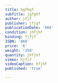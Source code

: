 ```yaml
---
title: hgfhgf
subTitle: jgfghf
author: jfjf
publisher: jfjgf
publicationDate: '666'
condition: jhfjhf
binding: fjfjf
ISBN: '666'
price: '6'
weight: '250'
quantity: jhfjhf
vimeo: hjfjf
videoCaption: hfjhf
published: 'true'

---
```


